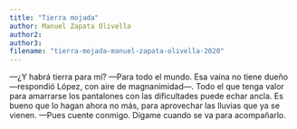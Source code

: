 ```yaml
---
title: "Tierra mojada"
author: Manuel Zapata Olivella
author2: 
author3: 
filename: "tierra-mojada-manuel-zapata-olivella-2020"
---
```

—¿Y habrá tierra para mí?
—Para todo el mundo. Esa vaina no tiene dueño —respondió López, con aire de magnanimidad—. Todo el que tenga valor para amarrarse los pantalones con las dificultades puede echar ancla. Es bueno que lo hagan ahora no más, para aprovechar las lluvias que ya se vienen.
—Pues cuente conmigo. Dígame cuando se va para acompañarlo.
